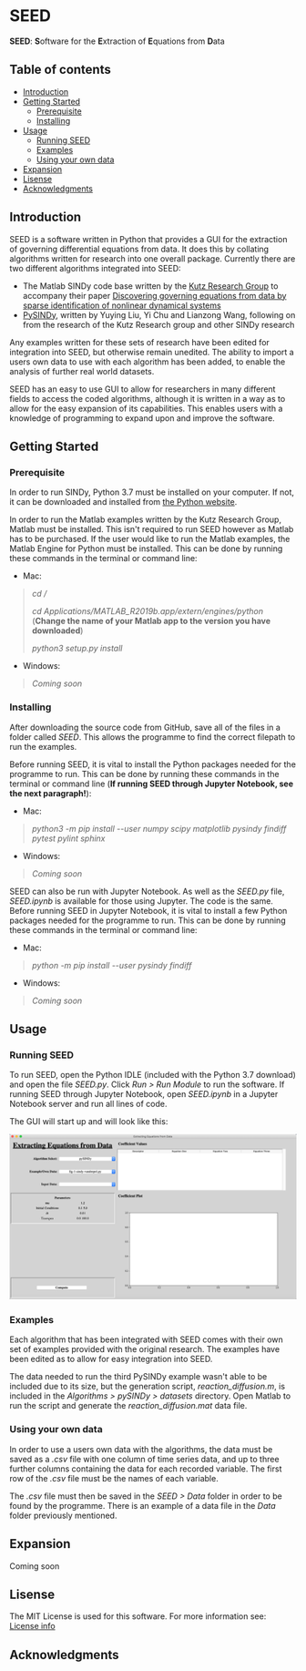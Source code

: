 # SEED
 
**SEED**: **S**oftware for the **E**xtraction of **E**quations from **D**ata

## Table of contents
* [Introduction](#introduction)
* [Getting Started](#getting-started)
	* [Prerequisite](#prerequisite)
	* [Installing](#installing)
* [Usage](#usage)
	* [Running SEED](#running-SEED)
	* [Examples](#examples)
	* [Using your own data](#using-your-own-data)
* [Expansion](#expansion)
* [Lisense](#lisense)
* [Acknowledgments](#acknowledgments)

## Introduction
SEED is a software written in Python that provides a GUI for the extraction of governing differential equations from data. It does this by collating algorithms written for research into one overall package. Currently there are two different algorithms integrated into SEED:

* The Matlab SINDy code base written by the [Kutz Research Group](https://faculty.washington.edu/kutz/page26/) to accompany their paper [Discovering governing equations from data by sparse identification of nonlinear dynamical systems](https://www.pnas.org/content/113/15/3932.abstract)
* [PySINDy](https://github.com/luckystarufo/pySINDy), written by Yuying Liu, Yi Chu and Lianzong Wang, following on from the research of the Kutz Research group and other SINDy research

Any examples written for these sets of research have been edited for integration into SEED, but otherwise remain unedited. The ability to import a users own data to use with each algorithm has been added, to enable the analysis of further real world datasets.

SEED has an easy to use GUI to allow for researchers in many different fields to access the coded algorithms, although it is written in a way as to allow for the easy expansion of its capabilities. This enables users with a knowledge of programming to expand upon and improve the software.

## Getting Started

### Prerequisite
In order to run SINDy, Python 3.7 must be installed on your computer. If not, it can be downloaded and installed from [the Python website](https://www.python.org/downloads/release/python-377/).

In order to run the Matlab examples written by the Kutz Research Group, Matlab must be installed. This isn't required to run SEED however as Matlab has to be purchased. If the user would like to run the Matlab examples, the Matlab Engine for Python must be installed. This can be done by running these commands in the terminal or command line:

* Mac: 

> _cd /_
> 
> _cd Applications/MATLAB\_R2019b.app/extern/engines/python_
> <br />(**Change the name of your Matlab app to the version you have downloaded**)
> 
> _python3 setup.py install_

* Windows:

> _Coming soon_

### Installing
After downloading the source code from GitHub, save all of the files in a folder called _SEED_. This allows the programme to find the correct filepath to run the examples.

Before running SEED, it is vital to install the Python packages needed for the programme to run. This can be done by running these commands in the terminal or command line (**If running SEED through Jupyter Notebook, see the next paragraph!**):

* Mac: 

> _python3 -m pip install --user numpy scipy matplotlib pysindy findiff pytest pylint sphinx_

* Windows:

> _Coming soon_

SEED can also be run with Jupyter Notebook. As well as the _SEED.py_ file, _SEED.ipynb_ is available for those using Jupyter. The code is the same. Before running SEED in Jupyter Notebook, it is vital to install a few Python packages needed for the programme to run. This can be done by running these commands in the terminal or command line:

* Mac: 

> _python -m pip install --user pysindy findiff_

* Windows:

> _Coming soon_

## Usage

### Running SEED
To run SEED, open the Python IDLE (included with the Python 3.7 download) and open the file _SEED.py_. Click _Run > Run Module_ to run the software. If running SEED through Jupyter Notebook, open _SEED.ipynb_ in a Jupyter Notebook server and run all lines of code. 

The GUI will start up and will look like this:

![SEED GUI](GUI.png)

### Examples
Each algorithm that has been integrated with SEED comes with their own set of examples provided with the original research. The examples have been edited as to allow for easy integration into SEED. 

The data needed to run the third PySINDy example wasn't able to be included due to its size, but the generation script, _reaction\_diffusion.m_, is included in the _Algorithms > pySINDy > datasets_ directory. Open Matlab to run the script and generate the _reaction\_diffusion.mat_ data file.

### Using your own data
In order to use a users own data with the algorithms, the data must be saved as a _.csv_ file with one column of time series data, and up to three further columns containing the data for each recorded variable. The first row of the _.csv_ file must be the names of each variable.

The _.csv_ file must then be saved in the _SEED > Data_ folder in order to be found by the programme. There is an example of a data file in the _Data_ folder previously mentioned.

## Expansion
Coming soon

## Lisense
The MIT License is used for this software. For more information see: [License info](https://github.com/M-Vause/SEED/blob/master/LICENSE)

## Acknowledgments


